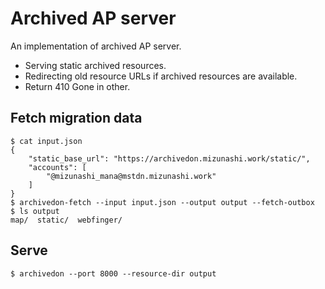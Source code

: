 # Archived AP server

An implementation of archived AP server.

* Serving static archived resources.
* Redirecting old resource URLs if archived resources are available.
* Return 410 Gone in other.

## Fetch migration data

```
$ cat input.json
{
    "static_base_url": "https://archivedon.mizunashi.work/static/",
    "accounts": [
        "@mizunashi_mana@mstdn.mizunashi.work"
    ]
}
$ archivedon-fetch --input input.json --output output --fetch-outbox
$ ls output
map/  static/  webfinger/
```

## Serve

```
$ archivedon --port 8000 --resource-dir output
```
